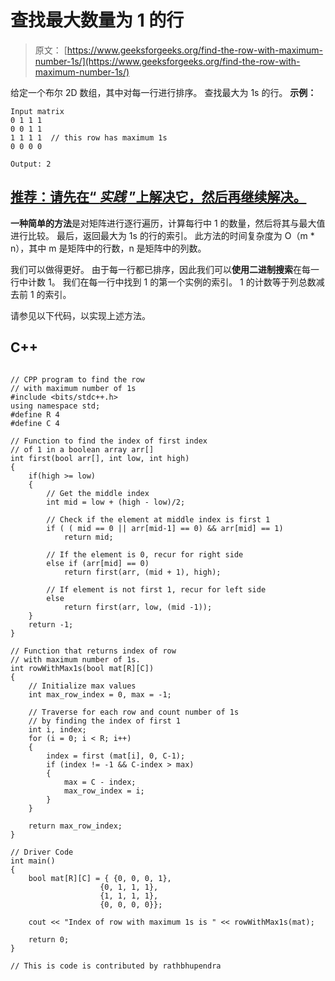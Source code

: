 # 查找最大数量为 1 的行

> 原文： [https://www.geeksforgeeks.org/find-the-row-with-maximum-number-1s/](https://www.geeksforgeeks.org/find-the-row-with-maximum-number-1s/)

给定一个布尔 2D 数组，其中对每一行进行排序。 查找最大为 1s 的行。
**示例：**

```
Input matrix
0 1 1 1
0 0 1 1
1 1 1 1  // this row has maximum 1s
0 0 0 0

Output: 2

```

## [推荐：请先在“ ***<u>实践</u>*** ”上解决它，然后再继续解决。](https://practice.geeksforgeeks.org/problems/row-with-max-1s/0)

**一种简单的方法**是对矩阵进行逐行遍历，计算每行中 1 的数量，然后将其与最大值进行比较。 最后，返回最大为 1s 的行的索引。 此方法的时间复杂度为 O（m * n），其中 m 是矩阵中的行数，n 是矩阵中的列数。

我们可以做得更好。 由于每一行都已排序，因此我们可以**使用二进制搜索**在每一行中计数 1。 我们在每一行中找到 1 的第一个实例的索引。 1 的计数等于列总数减去前 1 的索引。

请参见以下代码，以实现上述方法。

## C++ 

```

// CPP program to find the row  
// with maximum number of 1s  
#include <bits/stdc++.h> 
using namespace std; 
#define R 4  
#define C 4  

// Function to find the index of first index  
// of 1 in a boolean array arr[]  
int first(bool arr[], int low, int high)  
{  
    if(high >= low)  
    {  
        // Get the middle index  
        int mid = low + (high - low)/2;  

        // Check if the element at middle index is first 1  
        if ( ( mid == 0 || arr[mid-1] == 0) && arr[mid] == 1)  
            return mid;  

        // If the element is 0, recur for right side  
        else if (arr[mid] == 0)  
            return first(arr, (mid + 1), high);  

        // If element is not first 1, recur for left side  
        else
            return first(arr, low, (mid -1));  
    }  
    return -1;  
}  

// Function that returns index of row  
// with maximum number of 1s.  
int rowWithMax1s(bool mat[R][C])  
{  
    // Initialize max values  
    int max_row_index = 0, max = -1;  

    // Traverse for each row and count number of 1s  
    // by finding the index of first 1  
    int i, index;  
    for (i = 0; i < R; i++)  
    {  
        index = first (mat[i], 0, C-1);  
        if (index != -1 && C-index > max)  
        {  
            max = C - index;  
            max_row_index = i;  
        }  
    }  

    return max_row_index;  
}  

// Driver Code  
int main()  
{  
    bool mat[R][C] = { {0, 0, 0, 1},  
                    {0, 1, 1, 1},  
                    {1, 1, 1, 1},  
                    {0, 0, 0, 0}};  

    cout << "Index of row with maximum 1s is " << rowWithMax1s(mat);  

    return 0;  
}  

// This is code is contributed by rathbhupendra 

```